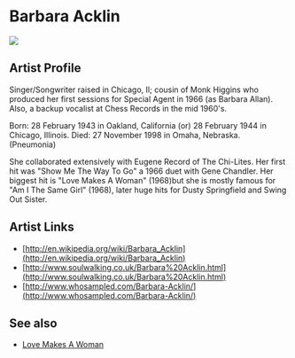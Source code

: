 # Barbara Acklin

![](../../asssets/artists/Barbara_Acklin.png)

## Artist Profile

Singer/Songwriter raised in Chicago, Il; cousin of Monk Higgins who produced her first sessions for Special Agent in 1966 (as Barbara Allan). Also, a backup vocalist at Chess Records in the mid 1960's.

Born: 28 February 1943 in Oakland, California (or) 28 February 1944 in Chicago, Illinois.
Died: 27 November 1998 in Omaha, Nebraska. (Pneumonia)

She collaborated extensively with Eugene Record of The Chi-Lites.
Her first hit was "Show Me The Way To Go" a 1966 duet with Gene Chandler. Her biggest hit is "Love Makes A Woman" (1968)but she is mostly famous for "Am I The Same Girl" (1968), later huge hits for Dusty Springfield and Swing Out Sister.

## Artist Links

- [http://en.wikipedia.org/wiki/Barbara_Acklin](http://en.wikipedia.org/wiki/Barbara_Acklin)
- [http://www.soulwalking.co.uk/Barbara%20Acklin.html](http://www.soulwalking.co.uk/Barbara%20Acklin.html)
- [http://www.whosampled.com/Barbara-Acklin/](http://www.whosampled.com/Barbara-Acklin/)


## See also

- [Love Makes A Woman](Barbara_Acklin-Love_Makes_A_Woman.md)
